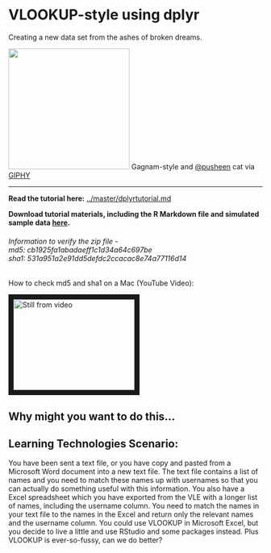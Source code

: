 # VLOOKUP-style using dplyr
Creating a new data set from the ashes of broken dreams.

<img src="https://media.giphy.com/media/11XNtjXJeOL6Gk/giphy.gif" width="240" />
Gagnam-style and <a href="https://giphy.com/pusheen" target="_blank">@pusheen</a> cat via <a href="https://giphy.com/" target="_blank">GIPHY</a>

<hr>

**Read the tutorial here:** [../master/dplyrtutorial.md](../master/dplyrtutorial.md)

**Download tutorial materials, including the R Markdown file and simulated sample data [here](../master/dplyr_vlookup_tutorial.zip?raw=true).**

###### Information to verify the zip file - <br> md5: cb1925fa1abadaeff1c1d34a64c697be  <br> sha1: 531a951a2e91dd5defdc2ccacac8e74a77116d14<br>

How to check md5 and sha1 on a Mac (YouTube Video): 

<a href="http://www.youtube.com/watch?feature=player_embedded&v=HHdrIlHS2-4" target="_blank"><img src="http://img.youtube.com/vi/HHdrIlHS2-4/0.jpg" 
alt="Still from video" title="checking_sha_md5
" width="240" height="180" border="10" /></a>

## Why might you want to do this...

## Learning Technologies Scenario:
You have been sent a text file, or you have copy and pasted from a Microsoft Word document into a new text file. The text file contains a list of names and you need to match these names up with usernames so that you can actually do something useful with this information. You also have a Excel spreadsheet which you have exported from the VLE with a longer list of names, including the username column. You need to match the names in your text file to the names in the Excel and return only the relevant names and the username column. You could use VLOOKUP in Microsoft Excel, but you decide to live a little and use RStudio and some packages instead. Plus VLOOKUP is ever-so-fussy, can we do better?
